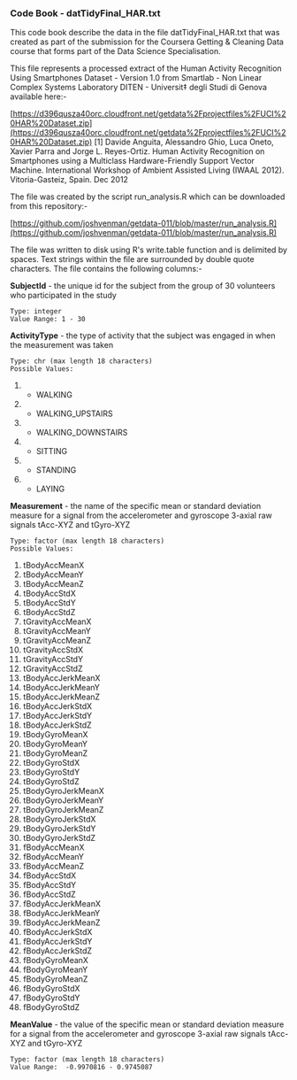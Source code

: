 ### Code Book - datTidyFinal_HAR.txt 

This code book describe the data in the file datTidyFinal_HAR.txt that was created as part of the submission for the Coursera Getting & Cleaning Data course that forms part of the Data Science Specialisation.

This file represents a processed extract of the Human Activity Recognition Using Smartphones Dataset - Version 1.0 from Smartlab - Non Linear Complex Systems Laboratory DITEN - Universit‡ degli Studi di Genova available here:-

[https://d396qusza40orc.cloudfront.net/getdata%2Fprojectfiles%2FUCI%20HAR%20Dataset.zip](https://d396qusza40orc.cloudfront.net/getdata%2Fprojectfiles%2FUCI%20HAR%20Dataset.zip) 
[1] Davide Anguita, Alessandro Ghio, Luca Oneto, Xavier Parra and Jorge L. Reyes-Ortiz. Human Activity Recognition on Smartphones using a Multiclass Hardware-Friendly Support Vector Machine. International Workshop of Ambient Assisted Living (IWAAL 2012). Vitoria-Gasteiz, Spain. Dec 2012

The file was created by the script run_analysis.R which can be downloaded from this repository:-

[https://github.com/joshvenman/getdata-011/blob/master/run_analysis.R](https://github.com/joshvenman/getdata-011/blob/master/run_analysis.R)

The file was written to disk using R's write.table function and is delimited by spaces. Text strings within the file are surrounded by double quote characters. The file contains the following columns:-

**SubjectId** - the unique id for the subject from the group of 30 volunteers who participated in the study

	Type: integer
	Value Range: 1 - 30

**ActivityType** - the type of activity that the subject was engaged in when the measurement was taken

	Type: chr (max length 18 characters)
	Possible Values: 
1. - WALKING
1. - WALKING_UPSTAIRS
1. - WALKING_DOWNSTAIRS
1. - SITTING
1. - STANDING
1. - LAYING

**Measurement** - the name of the specific mean or standard deviation measure for a signal from the accelerometer and gyroscope 3-axial raw signals tAcc-XYZ and tGyro-XYZ

	Type: factor (max length 18 characters)
	Possible Values: 
1. tBodyAccMeanX
1. tBodyAccMeanY
1. tBodyAccMeanZ
1. tBodyAccStdX
1. tBodyAccStdY
1. tBodyAccStdZ
1. tGravityAccMeanX
1. tGravityAccMeanY
1. tGravityAccMeanZ
1. tGravityAccStdX
1. tGravityAccStdY
1. tGravityAccStdZ
1. tBodyAccJerkMeanX
1. tBodyAccJerkMeanY
1. tBodyAccJerkMeanZ
1. tBodyAccJerkStdX
1. tBodyAccJerkStdY
1. tBodyAccJerkStdZ
1. tBodyGyroMeanX
1. tBodyGyroMeanY
1. tBodyGyroMeanZ
1. tBodyGyroStdX
1. tBodyGyroStdY
1. tBodyGyroStdZ
1. tBodyGyroJerkMeanX
1. tBodyGyroJerkMeanY
1. tBodyGyroJerkMeanZ
1. tBodyGyroJerkStdX
1. tBodyGyroJerkStdY
1. tBodyGyroJerkStdZ
1. fBodyAccMeanX
1. fBodyAccMeanY
1. fBodyAccMeanZ
1. fBodyAccStdX
1. fBodyAccStdY
1. fBodyAccStdZ
1. fBodyAccJerkMeanX
1. fBodyAccJerkMeanY
1. fBodyAccJerkMeanZ
1. fBodyAccJerkStdX
1. fBodyAccJerkStdY
1. fBodyAccJerkStdZ
1. fBodyGyroMeanX
1. fBodyGyroMeanY
1. fBodyGyroMeanZ
1. fBodyGyroStdX
1. fBodyGyroStdY
1. fBodyGyroStdZ

**MeanValue** - the value of the specific mean or standard deviation measure for a signal from the accelerometer and gyroscope 3-axial raw signals tAcc-XYZ and tGyro-XYZ

	Type: factor (max length 18 characters)
	Value Range:  -0.9970816 - 0.9745087